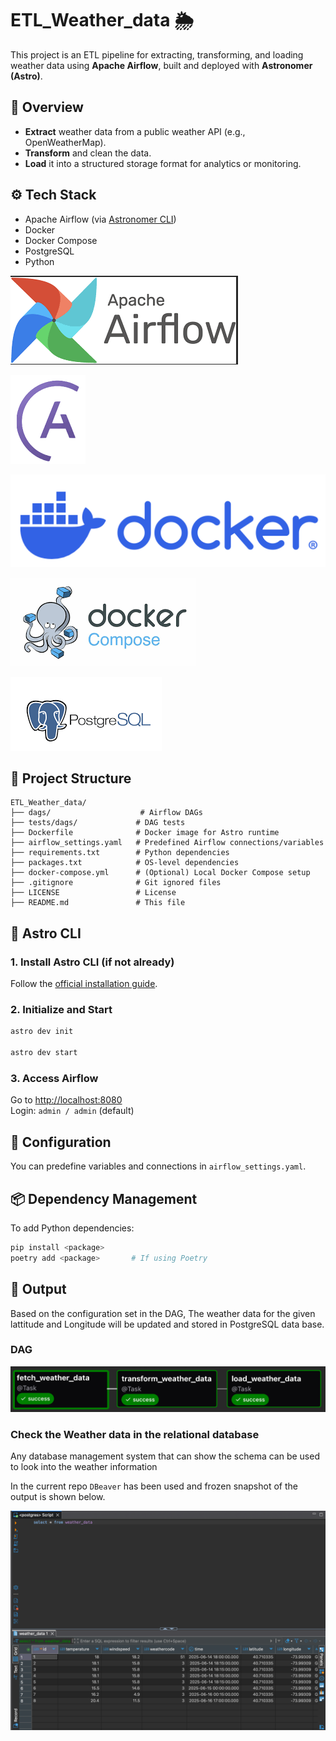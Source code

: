 # ETL_Weather_data 🌦️

This project is an ETL pipeline for extracting, transforming, and loading weather data using **Apache Airflow**, built and deployed with **Astronomer (Astro)**.

## 🚀 Overview

- **Extract** weather data from a public weather API (e.g., OpenWeatherMap).
- **Transform** and clean the data.
- **Load** it into a structured storage format for analytics or monitoring.

## ⚙️ Tech Stack

- Apache Airflow (via [Astronomer CLI](https://docs.astronomer.io/astro/cli))
- Docker
- Docker Compose
- PostgreSQL
- Python

![Apache Airflow](Images/Airflow.png) 

![Astro](Images/Astro.png)

![Docker](Images/Docker.png) 

![Docker Compose](Images/DockerCompose.png)

![alt text](Images/postgreSQL2.png)

## 🧭 Project Structure

```
ETL_Weather_data/
├── dags/                    # Airflow DAGs
├── tests/dags/             # DAG tests
├── Dockerfile              # Docker image for Astro runtime
├── airflow_settings.yaml   # Predefined Airflow connections/variables
├── requirements.txt        # Python dependencies
├── packages.txt            # OS-level dependencies
├── docker-compose.yml      # (Optional) Local Docker Compose setup
├── .gitignore              # Git ignored files
├── LICENSE                 # License
├── README.md               # This file
```

## 🧰 Astro CLI

### 1. Install Astro CLI (if not already)

Follow the [official installation guide](https://docs.astronomer.io/astro/cli/install-cli).

### 2. Initialize and Start

```bash
astro dev init

astro dev start
```

### 3. Access Airflow

Go to [http://localhost:8080](http://localhost:8080)  
Login: `admin / admin` (default)

## 🔐 Configuration

You can predefine variables and connections in `airflow_settings.yaml`.

## 📦 Dependency Management

To add Python dependencies:

```bash
pip install <package>
poetry add <package>       # If using Poetry
```

## 🚀 Output

Based on the configuration set in the DAG, The weather data for the given lattitude and Longitude will be updated and stored in PostgreSQL data base. 

### DAG 

![alt text](Images/weather_etl_pipeline-graph.png)

### Check the Weather data in the relational database

Any database management system that can show the schema can be used to look into the weather information 

In the current repo `DBeaver` has been used and frozen snapshot of the output is shown below.

![alt text](Images/postgreSQL.png)

